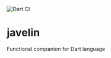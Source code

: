 ![Dart CI](https://github.com/vysarafanov/javelin/workflows/Dart%20CI/badge.svg)

# javelin
Functional companion for Dart language
